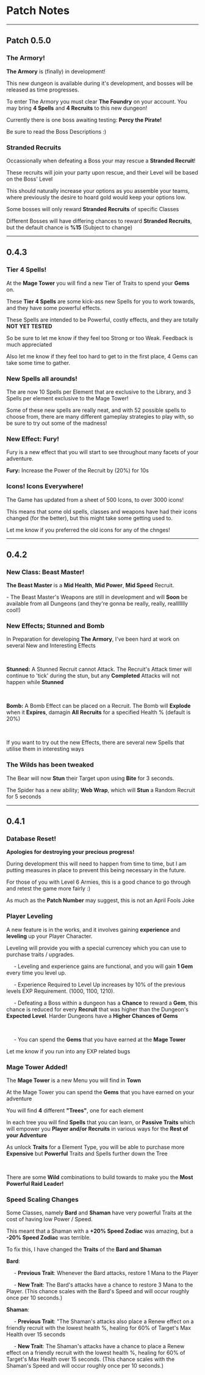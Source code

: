 # Patch Notes

---

## Patch 0.5.0

### The Armory!
<div className="content is-medium has-text-dark">
  <p><b>The Armory</b> is (finally) in development!</p>
  <p>This new dungeon is available during it's development, and bosses will be released as time progresses.</p>
  <p>To enter The Armory you must clear <b>The Foundry</b> on your account. You may bring <b>4 Spells</b> and <b>4 Recruits</b> to this new dungeon!</p>
  <p>Currently there is one boss awaiting testing: <b>Percy the Pirate!</b></p>
  <p>Be sure to read the Boss Descriptions :)</p>
</div>

### Stranded Recruits
<div className="content is-medium has-text-dark">
  <p>Occassionally when defeating a Boss your may rescue a <b>Stranded Recruit</b>!</p>
  <p>These recruits will join your party upon rescue, and their Level will be based on the Boss' Level</p>
  <p>This should naturally increase your options as you assemble your teams, where previously the desire to hoard gold would keep your options low.</p>
  <p>Some bosses will only reward <b>Stranded Recruits</b> of specific Classes</p>
  <p>Different Bosses will have differing chances to reward <b>Stranded Recruits</b>, but the default chance is <b>%15</b> (Subject to change)</p>
</div>

---

## 0.4.3

### Tier 4 Spells!
<div className="content is-medium has-text-dark">
  <p>At the <b>Mage Tower</b> you will find a new Tier of Traits to spend your <b>Gems</b> on.</p>
  <p>These <b>Tier 4 Spells</b> are some kick-ass new Spells for you to work towards, and they have some powerful effects.</p>

  <p>These Spells are intended to be Powerful, costly effects, and they are totally <b>NOT YET TESTED</b></p>
  <p>So be sure to let me know if they feel too Strong or too Weak. Feedback is much appreciated</p>
  <p>Also let me know if they feel too hard to get to in the first place, 4 Gems can take some time to gather.</p>
  </div>

### New Spells all arounds!
  <div className="content is-medium has-text-dark">
    <p>The are now 10 Spells per Element that are exclusive to the Library, and 3 Spells per element exclusive to the Mage Tower!</p>
    <p>Some of these new spells are really neat, and with 52 possible spells to choose from, there are many different gameplay strategies to play with, so be sure to try out some of the madness!</p>
  </div>

### New Effect: Fury!
  <div className="content is-medium has-text-dark">
    <p>Fury is a new effect that you will start to see throughout many facets of your adventure.</p>
    <p><b>Fury:</b> Increase the Power of the Recruit by (20%) for 10s</p>
  </div>

### Icons! Icons Everywhere!
  <div className="content is-medium has-text-dark">
    <p>The Game has updated from a sheet of 500 Icons, to over 3000 icons!</p>
    <p>This means that some old spells, classes and weapons have had their icons changed (for the better), but this might take some getting used to.</p>
    <p>Let me know if you preferred the old icons for any of the chnges!</p>
  </div>

---

## 0.4.2

### New Class: Beast Master!
  <div className="content is-medium has-text-dark">
    <p><b>The Beast Master</b> is a <b>Mid Health</b>, <b>Mid Power</b>, <b>Mid Speed</b> Recruit.</p>
    <p>- The Beast Master's Weapons are still in development and will <b>Soon</b> be available from all Dungeons (and they're gonna be really, really, reallllllly cool!)</p>
  </div>

### New Effects; Stunned and Bomb
  <div className="content is-medium has-text-dark">
    <p>In Preparation for developing <b>The Armory</b>, I've been hard at work on several New and Interesting Effects</p>
    <br />
    <p><b>Stunned:</b> A Stunned Recruit cannot Attack. The Recruit's Attack timer will continue to 'tick' during the stun, but any <b>Completed</b> Attacks will not happen while <b>Stunned</b></p>
    <br />
    <p><b>Bomb:</b> A Bomb Effect can be placed on a Recruit. The Bomb will <b>Explode</b> when it <b>Expires</b>, damagin <b>All Recruits</b> for a specified Health % (default is 20%)</p>
    <br />
    <p>If you want to try out the new Effects, there are several new Spells that utilise them in interesting ways</p>
  </div>

### The Wilds has been tweaked
  <div className="content is-medium has-text-dark">
    <p>The Bear will now <b>Stun</b> their Target upon using <b>Bite</b> for 3 seconds.</p>
    <p>The Spider has a new ability; <b>Web Wrap</b>, which will <b>Stun</b> a Random Recruit for 5 seconds</p>
  </div>

---

## 0.4.1

### Database Reset!
  <div className="content is-medium has-text-dark">
    <p><b>Apologies for destroying your precious progress!</b></p>
    <p>During development this will need to happen from time to time, but I am putting measures in place to prevent this being necessary in the future.</p>
    <p>For those of you with Level 6 Armies, this is a good chance to go through and retest the game more fairly :)</p>
    <p>As much as the <b>Patch Number</b> may suggest, this is not an April Fools Joke</p>
  </div>

### Player Leveling
  <div className="content is-medium has-text-dark">
    <p>A new feature is in the works, and it involves gaining <b>experience</b> and <b>leveling</b> up your Player Character.</p>
    <p>Leveling will provide you with a special currencey which you can use to purchase traits / upgrades.</p>
    <p>&nbsp;&nbsp;&nbsp;&nbsp; - Leveling and experience gains are functional, and you will gain <b>1 Gem</b> every time you level up.</p>
    <p>&nbsp;&nbsp;&nbsp;&nbsp; - Experience Required to Level Up increases by 10% of the previous levels EXP Requirement. (1000, 1100, 1210).</p>
    <p>&nbsp;&nbsp;&nbsp;&nbsp; - Defeating a Boss within a dungeon has a <b>Chance</b> to reward a <b>Gem</b>, this chance is reduced for every <b>Recruit</b> that was higher than the Dungeon's <b>Expected Level</b>. Harder Dungeons have a <b>Higher Chances of Gems</b></p>
    <br />
    <p>&nbsp;&nbsp;&nbsp;&nbsp; - You can spend the <b>Gems</b> that you have earned at the <b>Mage Tower</b></p>
    <p>Let me know if you run into any EXP related bugs</p>
  </div>

### Mage Tower Added!
  <div className="content is-medium has-text-dark">
    <p>The <b>Mage Tower</b> is a new Menu you will find in <b>Town</b></p>
    <p>At the Mage Tower you can spend the <b>Gems</b> that you have earned on your adventure</p>
    <p>You will find <b>4</b> different <b>"Trees"</b>, one for each element</p>
    <p>In each tree you will find <b>Spells</b> that you can learn, or <b>Passive Traits</b> which will empower you <b>Player and/or Recruits</b> in various ways for the <b>Rest of your Adventure</b></p>
    <p>As unlock <b>Traits</b> for a Element Type, you will be able to purchase more <b>Expensive</b> but <b>Powerful</b> Traits and Spells further down the Tree</p>
    <br />
    <p>There are some <b>Wild</b> combinations to build towards to make you the <b>Most Powerful Raid Leader!</b></p>
  </div>

### Speed Scaling Changes
  <div className="content is-medium has-text-dark">
    <p>Some Classes, namely <b>Bard</b> and <b>Shaman</b> have very powerful Traits at the cost of having low Power / Speed.</p>
    <p>This meant that a Shaman with a <b>+20% Speed Zodiac</b> was amazing, but a <b>-20% Speed Zodiac</b> was terrible.</p>
    <p>To fix this, I have changed the <b>Traits</b> of the <b>Bard and Shaman</b></p>
    <p><b>Bard</b>:</p>
    <p>&nbsp;&nbsp;&nbsp;&nbsp; - <b>Previous Trait</b>: Whenever the Bard attacks, restore 1 Mana to the Player</p>
    <p>&nbsp;&nbsp;&nbsp;&nbsp; - <b>New Trait</b>: The Bard's attacks have a chance to restore 3 Mana to the Player. (This chance scales with the Bard's Speed and will occur roughly once per 10 seconds.)</p>
    <p><b>Shaman</b>:</p>
    <p>&nbsp;&nbsp;&nbsp;&nbsp; - <b>Previous Trait</b>: "The Shaman's attacks also place a Renew effect on a friendly recruit with the lowest health %, healing for 60% of Target's Max Health over 15 seconds</p>
    <p>&nbsp;&nbsp;&nbsp;&nbsp; - <b>New Trait</b>: The Shaman's attacks have a chance to place a Renew effect on a friendly recruit with the lowest health %, healing for 60% of Target's Max Health over 15 seconds. (This chance scales with the Shaman's Speed and will occur roughly once per 10 seconds.)</p>
  </div>
